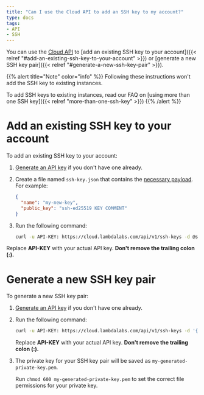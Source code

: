 ```yaml
---
title: "Can I use the Cloud API to add an SSH key to my account?"
type: docs
tags:
- API
- SSH
---
```


You can use the [Cloud API](https://cloud.lambdalabs.com/api/v1/docs) to
[add an existing SSH key to your account]({{< relref "#add-an-existing-ssh-key-to-your-account" >}})
or
[generate a new SSH key pair]({{< relref "#generate-a-new-ssh-key-pair" >}}).

{{% alert title="Note" color="info" %}}
Following these instructions won't add the SSH key to existing instances.

To add SSH keys to existing instances, read our FAQ on
[using more than one SSH key]({{< relref "more-than-one-ssh-key" >}})
{{% /alert %}}

# Add an existing SSH key to your account

To add an existing SSH key to your account:

1. [Generate an API key](https://cloud.lambdalabs.com/api-keys) if you don't
   have one already.

2. Create a file named `ssh-key.json` that contains the
   [necessary payload](https://cloud.lambdalabs.com/api/v1/docs#operation/launchInstance).
   For example:

   ```json
   {
     "name": "my-new-key",
     "public_key": "ssh-ed25519 KEY COMMENT"
   }
   ```

3. Run the following command:

   ```bash
   curl -u API-KEY: https://cloud.lambdalabs.com/api/v1/ssh-keys -d @ssh-key.json -H "Content-Type: application/json" | jq .
   ```

Replace **API-KEY** with your actual API key. **Don't remove the trailing
colon (:).**

# Generate a new SSH key pair

To generate a new SSH key pair:

1. [Generate an API key](https://cloud.lambdalabs.com/api-keys) if you don't
   have one already.

2. Run the following command:

   ```bash
   curl -u API-KEY: https://cloud.lambdalabs.com/api/v1/ssh-keys -d '{ "name": "my-generated-key" }' -H "Content-Type: application/json" | jq -r '.data.private_key' > my-generated-private-key.pem
   ```

   Replace **API-KEY** with your actual API key. **Don't remove the trailing
   colon (:).**

3. The private key for your SSH key pair will be saved as
   `my-generated-private-key.pem`.

   Run `chmod 600 my-generated-private-key.pem` to set the correct file
   permissions for your private key.
